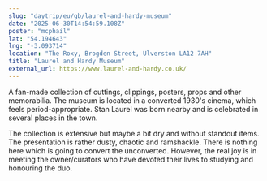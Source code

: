 ```yaml
---
slug: "daytrip/eu/gb/laurel-and-hardy-museum"
date: "2025-06-30T14:54:59.108Z"
poster: "mcphail"
lat: "54.194643"
lng: "-3.093714"
location: "The Roxy, Brogden Street, Ulverston LA12 7AH"
title: "Laurel and Hardy Museum"
external_url: https://www.laurel-and-hardy.co.uk/
---
```

A fan-made collection of cuttings, clippings, posters, props and other memorabilia. The museum is located in a converted 1930's cinema, which feels period-appropriate. Stan Laurel was born nearby and is celebrated in several places in the town.

The collection is extensive but maybe a bit dry and without standout items. The presentation is rather dusty, chaotic and ramshackle. There is nothing here which is going to convert the unconverted. However, the real joy is in meeting the owner/curators who have devoted their lives to studying and honouring the duo.